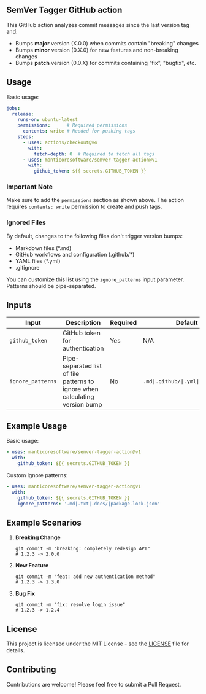 ## SemVer Tagger GitHub action

This GitHub action analyzes commit messages since the last version tag and:

- Bumps **major** version (X.0.0) when commits contain "breaking" changes
- Bumps **minor** version (0.X.0) for new features and non-breaking changes
- Bumps **patch** version (0.0.X) for commits containing "fix", "bugfix", etc.

## Usage

Basic usage:
```yaml
jobs:
  release:
    runs-on: ubuntu-latest
    permissions:      # Required permissions
      contents: write # Needed for pushing tags
    steps:
      - uses: actions/checkout@v4
        with:
          fetch-depth: 0  # Required to fetch all tags
      - uses: manticoresoftware/semver-tagger-action@v1
        with:
          github_token: ${{ secrets.GITHUB_TOKEN }}
```

### Important Note
Make sure to add the `permissions` section as shown above. The action requires `contents: write` permission to create and push tags.

### Ignored Files

By default, changes to the following files don't trigger version bumps:
- Markdown files (*.md)
- GitHub workflows and configuration (.github/*)
- YAML files (*.yml)
- .gitignore

You can customize this list using the `ignore_patterns` input parameter. Patterns should be pipe-separated.

## Inputs

| Input | Description | Required | Default |
|-------|-------------|----------|---------|
| `github_token` | GitHub token for authentication | Yes | N/A |
| `ignore_patterns` | Pipe-separated list of file patterns to ignore when calculating version bump | No | `.md\|.github/\|.yml\|.gitignore` |

## Example Usage

Basic usage:
```yaml
- uses: manticoresoftware/semver-tagger-action@v1
  with:
    github_token: ${{ secrets.GITHUB_TOKEN }}
```

Custom ignore patterns:
```yaml
- uses: manticoresoftware/semver-tagger-action@v1
  with:
    github_token: ${{ secrets.GITHUB_TOKEN }}
    ignore_patterns: '.md|.txt|.docs/|package-lock.json'
```

## Example Scenarios

1. **Breaking Change**
   ```git
   git commit -m "breaking: completely redesign API"
   # 1.2.3 -> 2.0.0
   ```

2. **New Feature**
   ```git
   git commit -m "feat: add new authentication method"
   # 1.2.3 -> 1.3.0
   ```

3. **Bug Fix**
   ```git
   git commit -m "fix: resolve login issue"
   # 1.2.3 -> 1.2.4
   ```

## License

This project is licensed under the MIT License - see the [LICENSE](./LICENSE) file for details.

## Contributing

Contributions are welcome! Please feel free to submit a Pull Request.
